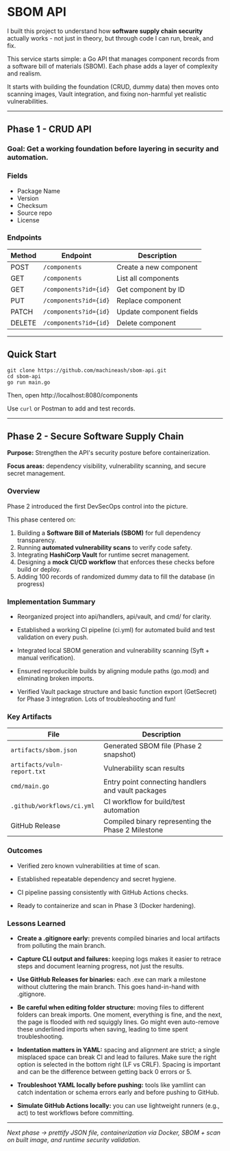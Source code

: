 # SBOM API

I built this project to understand how **software supply chain security** actually works - not just in theory, but through code I can run, break, and fix.

This service starts simple: a Go API that manages component records from a software bill of materials (SBOM). Each phase adds a layer of complexity and realism.

It starts with building the foundation (CRUD, dummy data) then moves onto scanning images, Vault integration, and fixing non-harmful yet realistic vulnerabilities.

---

## Phase 1 - CRUD API

### **Goal:** Get a working foundation before layering in security and automation. 

### Fields
- Package Name
- Version
- Checksum
- Source repo
- License

### Endpoints
| Method | Endpoint | Description |
|--------|-----------|--------------|
| POST | `/components` | Create a new component |
| GET | `/components` | List all components |
| GET | `/components?id={id}` | Get component by ID |
| PUT | `/components?id={id}` | Replace component |
| PATCH | `/components?id={id}` | Update component fields |
| DELETE | `/components?id={id}` | Delete component |

---

## Quick Start
```
git clone https://github.com/machineash/sbom-api.git
cd sbom-api
go run main.go
```
Then, open http://localhost:8080/components

Use ```curl``` or Postman to add and test records.

---

## Phase 2 - Secure Software Supply Chain

**Purpose:** Strengthen the API's security posture before containerization.

**Focus areas:** dependency visibility, vulnerability scanning, and secure secret management.

### Overview
Phase 2 introduced the first DevSecOps control into the picture.

This phase centered on:
1. Building a **Software Bill of Materials (SBOM)** for full dependency transparency.
2. Running **automated vulnerability scans** to verify code safety.
3. Integrating **HashiCorp Vault** for runtime secret management.
4. Designing a **mock CI/CD workflow** that enforces these checks before build or deploy.
5. Adding 100 records of randomized dummy data to fill the database (in progress)

### Implementation Summary
- Reorganized project into api/handlers, api/vault, and cmd/ for clarity.

- Established a working CI pipeline (ci.yml) for automated build and test validation on every push.

- Integrated local SBOM generation and vulnerability scanning (Syft + manual verification).

- Ensured reproducible builds by aligning module paths (go.mod) and eliminating broken imports.

- Verified Vault package structure and basic function export (GetSecret) for Phase 3 integration. Lots of troubleshooting and fun!

### Key Artifacts
| File | Description |
|------|---------------|
| `artifacts/sbom.json` | Generated SBOM file (Phase 2 snapshot) |
| `artifacts/vuln-report.txt` | Vulnerability scan results |
| `cmd/main.go` | Entry point connecting handlers and vault packages |
| `.github/workflows/ci.yml` | CI workflow for build/test automation |
| GitHub Release | Compiled binary representing the Phase 2 Milestone |


### Outcomes
- Verified zero known vulnerabilities at time of scan. 

- Established repeatable dependency and secret hygiene.

- CI pipeline passing consistently with GitHub Actions checks.

- Ready to containerize and scan in Phase 3 (Docker hardening).


### Lessons Learned 
- **Create a .gitignore early:** prevents compiled binaries and local artifacts from polluting the main branch.

- **Capture CLI output and failures:** keeping logs makes it easier to retrace steps and document learning progress, not just the results.

- **Use GitHub Releases for binaries:** each .exe can mark a milestone without cluttering the main branch. This goes hand-in-hand with .gitignore.

- **Be careful when editing folder structure:** moving files to different folders can break imports. One moment, everything is fine, and the next, the page is flooded with red squiggly lines. Go might even auto-remove these underlined imports when saving, leading to time spent troubleshooting.

- **Indentation matters in YAML:** spacing and alignment are strict; a single misplaced space can break CI and lead to failures. Make sure the right option is selected in the bottom right (LF vs CRLF). Spacing is important and can be the difference between getting back 0 errors or 5.

- **Troubleshoot YAML locally before pushing:** tools like yamllint can catch indentation or schema errors early and before pushing to GitHub. 

- **Simulate GitHub Actions locally:** you can use lightweight runners (e.g., act) to test workflows before committing. 

---

*Next phase -> prettify JSON file, containerization via Docker, SBOM + scan on built image, and runtime security validation.*
























